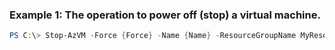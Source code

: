 
### Example 1: The operation to power off (stop) a virtual machine.
```powershell
PS C:\> Stop-AzVM -Force {Force} -Name {Name} -ResourceGroupName MyResourceGroup


